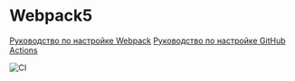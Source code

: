 # Webpack5

[Руководство по настройке Webpack](https://webpack.js.org/guides/)
[Руководство по настройке GitHub Actions](https://docs.github.com/en/actions/quickstart)

![CI](https://github.com/Nikolay-Davydov/ahj-code-1-hw/actions/workflows/web.yml/badge.svg)
